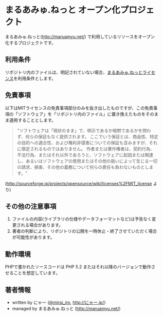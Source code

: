 まるあみゅ.ねっと オープン化プロジェクト
========================================

まるあみゅ.ねっと(http://maruamyu.net/) で利用しているリソースをオープン化するプロジェクトです。


利用条件
--------
リポジトリ内のファイルは、明記されていない場合、[まるあみゅ.ねっとライセンス](https://github.com/mirai-iro/license)を利用条件とします。


免責事項
--------
以下はMITライセンスの免責事項部分のみを抜き出したものですが、この免責事項の「ソフトウェア」を「リポジトリ内のファイル」に置き換えたものをそのまま適用することとします。

> "ソフトウェアは「現状のまま」で、明示であるか暗黙であるかを問わず、何らの保証もなく提供されます。
ここでいう保証とは、商品性、特定の目的への適合性、および権利非侵害についての保証も含みますが、それに限定されるものではありません。
作者または著作権者は、契約行為、不法行為、またはそれ以外であろうと、ソフトウェアに起因または関連し、あるいはソフトウェアの使用またはその他の扱いによって生じる一切の請求、損害、その他の義務について何らの責任も負わないものとします。"

(http://sourceforge.jp/projects/opensource/wiki/licenses%2FMIT_license より)


その他の注意事項
--------------
1. ファイルの内容(ライブラリの仕様やデータフォーマットなど)は予告なく変更される場合があります。
2. 著者の判断により、リポジトリの公開を一時休止・終了させていただく場合が可能性があります。


動作環境
--------
PHPで書かれたソースコードは PHP 5.2 またはそれ以降のバージョンで動作させることを想定しています。


著者情報
--------
* written by にゃー ([@mirai_iro](https://twitter.com/mirai_iro), http://にゃー.jp/)
* managed by まるあみゅ.ねっと (http://maruamyu.net/)
